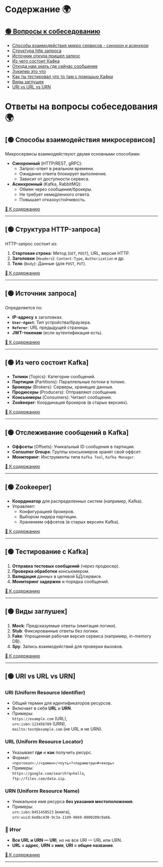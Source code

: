 # Содержание 🌍 <a id="content"></a> 

## [🟢 Вопросы к собеседованию](#основы-тестирования)

- [Способы взаимодействия микро сервисов - синхрон и асинхрон](#способы)
- [Структура http запроса](#структура)
- [Источник откуда пришел запрос](#источник)
- [Из чего состоит Кафка](#кафка)
- [Откуда нам знать где сейчас сообщение](#откуда)
- [Зукипер это что](#зукипер)
- [Как ты тестировал что то там с помощью Кафки](#кафка-как)
- [Виды заглушек](#виды-заглушек)
- [URI vs URL vs URN](#uri)

# Ответы на вопросы собеседования 🌍

## [🟢 Способы взаимодействия микросервисов] <a id="способы"></a>
Микросервисы взаимодействуют двумя основными способами:  
- **Синхронный** (HTTP/REST, gRPC):  
  - Запрос-ответ в реальном времени.  
  - Ожидание ответа блокирует выполнение.  
  - Зависит от доступности сервиса.  
- **Асинхронный** (Kafka, RabbitMQ):  
  - Обмен через сообщения/брокеры.  
  - Не требует немедленного ответа.  
  - Повышает отказоустойчивость.  

[🔼 К содержанию](#content)

---

## [🟢 Структура HTTP-запроса]  <a id="структура"></a>
HTTP-запрос состоит из:  
1. **Стартовая строка**: Метод (`GET`, `POST`), URL, версия HTTP.  
2. **Заголовки** (`Headers`): `Content-Type`, `Authorization` и др.  
3. **Тело** (`Body`): Данные (для `POST`, `PUT`).  

[🔼 К содержанию](#content)

---

## [🟢 Источник запроса] <a id="источник"></a>
Определяется по:  
- **IP-адресу** в заголовках.  
- **`User-Agent`**: Тип устройства/браузера.  
- **`Referer`**: URL предыдущей страницы.  
- **JWT-токенам** (если аутентификация есть).  

[🔼 К содержанию](#content)

---

## [🟢 Из чего состоит Kafka] <a id="кафка"></a>
- **Топики** (Topics): Категории сообщений.  
- **Партиции** (Partitions): Параллельные потоки в топике.  
- **Брокеры** (Brokers): Серверы, хранящие данные.  
- **Продюсеры** (Producers): Отправляют сообщения.  
- **Консьюмеры** (Consumers): Читают сообщения.  
- **Zookeeper**: Координация брокеров (в старых версиях).  

[🔼 К содержанию](#content)

---

## [🟢 Отслеживание сообщений в Kafka] <a id="откуда"></a>
- **Оффсеты** (Offsets): Уникальный ID сообщения в партиции.  
- **Consumer Groups**: Группы консьюмеров хранят свой оффсет.  
- **Мониторинг**: Инструменты типа `Kafka Tool`, `Kafka Manager`.  

[🔼 К содержанию](#content)

---

## [🟢 Zookeeper] <a id="зукипер"></a>
- **Координатор** для распределенных систем (например, Kafka).  
- Управляет:  
  - Конфигурацией брокеров.  
  - Выбором лидера партиции.  
  - Хранением оффсетов (в старых версиях Kafka).  

[🔼 К содержанию](#content)

---

## [🟢 Тестирование с Kafka] <a id="кафка-как"></a>
1. **Отправка тестовых сообщений** (через продюсер).  
2. **Проверка обработки** консьюмером.  
3. **Валидация** данных в целевой БД/сервисе.  
4. **Мониторинг задержек** и порядка сообщений.  

[🔼 К содержанию](#content)

---

## [🟢 Виды заглушек] <a id="виды-заглушек"></a>
1. **Mock**: Предсказуемые ответы (имитация логики).  
2. **Stub**: Фиксированные ответы без логики.  
3. **Fake**: Упрощенная рабочая версия сервиса (например, in-memory DB).  
4. **Spy**: Запись взаимодействий для проверки вызовов.  

[🔼 К содержанию](#content)

---

## [🟢 URI vs URL vs URN] <a id="uri"></a>
### **URI** (Uniform Resource Identifier)
- Общий термин для идентификаторов ресурсов.
- Включает в себя **URL** и **URN**.
- Примеры:  
  `https://example.com` (URL),  
  `urn:isbn:123456789` (URN),  
  `mailto:test@example.com` (не URL и не URN).

### **URL** (Uniform Resource Locator)
- Указывает **где** и **как** получить ресурс.
- Формат:  
  `<протокол>://<домен>/<путь>?<параметры>#<якорь>`
- Примеры:  
  `https://google.com/search?q=hello`,  
  `ftp://files.com/data.zip`.

### **URN** (Uniform Resource Name)
- Уникальное имя ресурса **без указания местоположения**.
- Примеры:  
  `urn:isbn:0451450523` (книга),  
  `urn:uuid:6e8bc430-9c3a-11d9-9669-0800200c9a66`.

### 🔄 **Итог**
- **Все URL и URN — URI**, но не все URI — URL или URN.
- **URL = адрес**, **URN = имя**, **URI = общее название**.

[🔼 К содержанию](#content)

---
